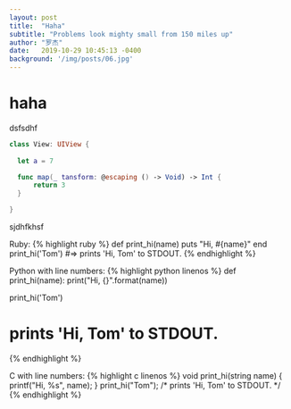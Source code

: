 ```yaml
---
layout: post
title:  "Haha"
subtitle: "Problems look mighty small from 150 miles up"
author: "罗杰"
date:   2019-10-29 10:45:13 -0400
background: '/img/posts/06.jpg'
---
```


# haha
dsfsdhf

```swift
class View: UIView {
    
  let a = 7

  func map(_ tansform: @escaping () -> Void) -> Int {
      return 3
  }

}
```

sjdhfkhsf

Ruby:
{% highlight ruby %}
def print_hi(name)
  puts "Hi, #{name}"
end
print_hi('Tom')
#=> prints 'Hi, Tom' to STDOUT.
{% endhighlight %}

Python with line numbers:
{% highlight python linenos %}
def print_hi(name):
    print("Hi, {}".format(name))

print_hi('Tom')
# prints 'Hi, Tom' to STDOUT.
{% endhighlight %}

C with line numbers:
{% highlight c linenos %}
void print_hi(string name) {
  printf("Hi, %s", name);
}
print_hi("Tom");
/* prints 'Hi, Tom' to STDOUT. */
{% endhighlight %}
<!-- 
<video src="https://i.imgur.com/YBG2Alr.mp4" loop autoplay muted ></video>

# dsfkjdfhk  -->
